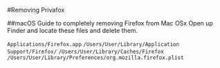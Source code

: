 #Removing Privafox

##macOS
Guide to completely removing Firefox from Mac OSx
Open up Finder and locate these files and delete them.

`Applications/Firefox.app`
`/Users/User/Library/Application Support/Firefox/`
`/Users/User/Library/Caches/Firefox`
`/Users/User/Library/Preferences/org.mozilla.firefox.plist`
